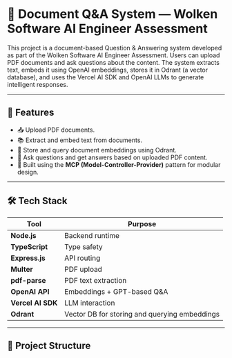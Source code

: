 # 📄 Document Q&A System — Wolken Software AI Engineer Assessment

This project is a document-based Question & Answering system developed as part of the Wolken Software AI Engineer Assessment. Users can upload PDF documents and ask questions about the content. The system extracts text, embeds it using OpenAI embeddings, stores it in Odrant (a vector database), and uses the Vercel AI SDK and OpenAI LLMs to generate intelligent responses.

---

## 🚀 Features

- 📤 Upload PDF documents.
- 📚 Extract and embed text from documents.
- 🧠 Store and query document embeddings using Odrant.
- 💬 Ask questions and get answers based on uploaded PDF content.
- 🧩 Built using the **MCP (Model-Controller-Provider)** pattern for modular design.

---

## 🛠️ Tech Stack

| Tool | Purpose |
|------|---------|
| **Node.js** | Backend runtime |
| **TypeScript** | Type safety |
| **Express.js** | API routing |
| **Multer** | PDF upload |
| **pdf-parse** | PDF text extraction |
| **OpenAI API** | Embeddings + GPT-based Q&A |
| **Vercel AI SDK** | LLM interaction |
| **Odrant** | Vector DB for storing and querying embeddings |

---

## 📁 Project Structure



